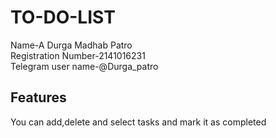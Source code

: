 # TO-DO-LIST
Name-A Durga Madhab Patro\
Registration Number-2141016231\
Telegram user name-@Durga_patro
## Features
You can add,delete and select tasks and mark it as completed
